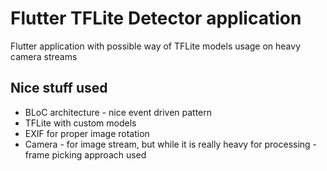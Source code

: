 # Flutter TFLite Detector application

Flutter application with possible way of TFLite models usage on heavy camera streams

## Nice stuff used
- BLoC architecture - nice event driven pattern
- TFLite with custom models
- EXIF for proper image rotation
- Camera - for image stream, but while it is really heavy for processing - frame picking approach used 
